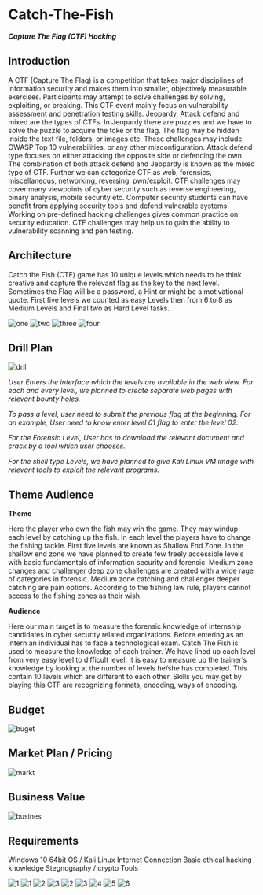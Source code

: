 # Catch-The-Fish
***Capture The Flag (CTF) Hacking***

## Introduction
A CTF (Capture The Flag) is a competition that takes major disciplines of
information security and makes them into smaller, objectively measurable
exercises. Participants may attempt to solve challenges by solving, exploiting,
or breaking. This CTF event mainly focus on vulnerability assessment and
penetration testing skills.
Jeopardy, Attack defend and mixed are the types of CTFs.
In Jeopardy there are puzzles and we have to solve the puzzle to acquire the
toke or the flag. The flag may be hidden inside the text file, folders, or images
etc. These challenges may include OWASP Top 10 vulnerabilities, or any other
misconfiguration.
Attack defend type focuses on either attacking the opposite side or defending
the own.
The combination of both attack defend and Jeopardy is known as the mixed
type of CTF.
Further we can categorize CTF as web, forensics, miscellaneous, networking,
reversing, pwn/exploit. CTF challenges may cover many viewpoints of cyber
security such as reverse engineering, binary analysis, mobile security etc.
Computer security students can have benefit from applying security tools and
defend vulnerable systems. Working on pre-defined hacking challenges gives
common practice on security education. CTF challenges may help us to gain
the ability to vulnerability scanning and pen testing. 

## Architecture
Catch the Fish (CTF) game has 10 unique levels which needs to be think
creative and capture the relevant flag as the key to the next level. Sometimes
the Flag will be a password, a Hint or might be a motivational quote.
First five levels we counted as easy Levels then from 6 to 8 as Medium Levels
and Final two as Hard Level tasks.

![one](https://user-images.githubusercontent.com/49120359/103750542-f7234900-502c-11eb-836b-8b27688798e3.PNG)
![two](https://user-images.githubusercontent.com/49120359/103750555-fbe7fd00-502c-11eb-9a21-643b9064ce5a.PNG)
![three](https://user-images.githubusercontent.com/49120359/103750564-00acb100-502d-11eb-962f-c39774f791d9.PNG)
![four](https://user-images.githubusercontent.com/49120359/103750586-04d8ce80-502d-11eb-9635-3af8ecb9c43f.PNG)

## Drill Plan

![dril](https://user-images.githubusercontent.com/49120359/103752155-57b38580-502f-11eb-8d70-2d9d37f8ce6f.PNG)

*User Enters the interface which the levels are available in the web
view. For each and every level, we planned to create separate web
pages with relevant bounty holes.*

*To pass a level, user need to submit the previous flag at the
beginning. For an example, User need to know enter level 01 flag to
enter the level 02.*

*For the Forensic Level, User has to download the relevant
document and crack by a tool which user chooses.*

*For the shell type Levels, we have planned to give Kali Linux VM
image with relevant tools to exploit the relevant programs.*


## Theme Audience

**Theme**

 Here the player who own the fish may win the game. They
may windup each level by catching up the fish. In each level the players have
to change the fishing tackle. First five levels are known as Shallow End Zone.
In the shallow end zone we have planned to create few freely accessible
levels with basic fundamentals of information security and forensic. Medium
zone changes and challenger deep zone challenges are created with a wide
rage of categories in forensic. Medium zone catching and challenger deeper catching are pain options. According to the fishing law rule, players cannot
access to the fishing zones as their wish. 

**Audience**

Here our main target is to measure the forensic knowledge of internship
candidates in cyber security related organizations. Before entering as an
intern an individual has to face a technological exam. Catch The Fish is used
to measure the knowledge of each trainer. We have lined up each level from
very easy level to difficult level. It is easy to measure up the trainer’s
knowledge by looking at the number of levels he/she has completed.
This contain 10 levels which are different to each other. Skills you may get by
playing this CTF are recognizing formats, encoding, ways of encoding. 

## Budget

![buget](https://user-images.githubusercontent.com/49120359/103753722-6733ce00-5031-11eb-8516-63c17d5849ec.PNG)

## Market Plan / Pricing

![markt](https://user-images.githubusercontent.com/49120359/103753758-7155cc80-5031-11eb-8507-029db2114749.PNG)

## Business Value

![busines](https://user-images.githubusercontent.com/49120359/103753783-79157100-5031-11eb-952e-5534b7df8ea0.PNG)

## Requirements

Windows 10 64bit OS / Kali Linux
Internet Connection
Basic ethical hacking knowledge
Stegnography / crypto Tools


![1](https://user-images.githubusercontent.com/49120359/103748317-f2a96100-5029-11eb-8f1e-2ab8a9ab8f7b.PNG)
![1](https://user-images.githubusercontent.com/49120359/103754447-5e8fc780-5032-11eb-8c0f-79f21fb94d02.PNG)
![2](https://user-images.githubusercontent.com/49120359/103754468-651e3f00-5032-11eb-9db9-dc30feedb3b1.PNG)
![3](https://user-images.githubusercontent.com/49120359/103754478-68b1c600-5032-11eb-9fac-6ac0483f676d.PNG)
![2](https://user-images.githubusercontent.com/49120359/103748324-f806ab80-5029-11eb-8dc6-f62ad8eb7b02.PNG)
![3](https://user-images.githubusercontent.com/49120359/103748334-fb019c00-5029-11eb-9f9c-beed4bda6cbe.PNG)
![4](https://user-images.githubusercontent.com/49120359/103748345-fdfc8c80-5029-11eb-8046-2a6ed1ee0f9f.PNG)
![5](https://user-images.githubusercontent.com/49120359/103748355-00f77d00-502a-11eb-8b3c-9084b8721878.PNG)
![6](https://user-images.githubusercontent.com/49120359/103748364-0359d700-502a-11eb-9639-4ec371b92db6.PNG)
